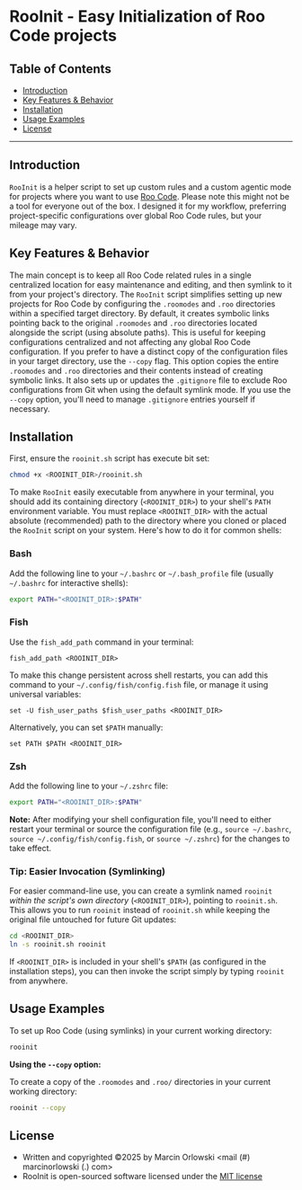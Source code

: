 # RooInit - Easy Initialization of Roo Code projects

## Table of Contents

- [Introduction](#introduction)
- [Key Features & Behavior](#key-features--behavior)
- [Installation](#installation)
- [Usage Examples](#usage-examples)
- [License](#license)

---

## Introduction

`RooInit` is a helper script to set up custom rules and a custom agentic mode for projects where you want to use [Roo Code](https://roocode.com/). Please note this might not
be a tool for everyone out of the box. I designed it for my workflow, preferring project-specific configurations over global Roo Code rules, but your mileage may vary.

## Key Features & Behavior

The main concept is to keep all Roo Code related rules in a single centralized location for easy maintenance and editing, and then symlink to it from your project's directory.
The `RooInit` script simplifies setting up new projects for Roo Code by configuring the `.roomodes` and `.roo` directories within a specified target directory. By default,
it creates symbolic links pointing back to the original `.roomodes` and `.roo` directories located alongside the script (using absolute paths). This is useful for keeping
configurations centralized and not affecting any global Roo Code configuration. If you prefer to have a distinct copy of the configuration files in your target directory,
use the `--copy` flag. This option copies the entire `.roomodes` and `.roo` directories and their contents instead of creating symbolic links. It also sets up or updates
the `.gitignore` file to exclude Roo configurations from Git when using the default symlink mode. If you use the `--copy` option, you'll need to manage `.gitignore` entries
yourself if necessary.

## Installation

First, ensure the `rooinit.sh` script has execute bit set:

```bash
chmod +x <ROOINIT_DIR>/rooinit.sh
```

To make `RooInit` easily executable from anywhere in your terminal, you should add its containing directory (`<ROOINIT_DIR>`) to your shell's `PATH` environment variable.
You must replace `<ROOINIT_DIR>` with the actual absolute (recommended) path to the directory where you cloned or placed the `RooInit` script on your system.
Here's how to do it for common shells:

### Bash

Add the following line to your `~/.bashrc` or `~/.bash_profile` file (usually `~/.bashrc` for interactive shells):

```bash
export PATH="<ROOINIT_DIR>:$PATH"
```

### Fish

Use the `fish_add_path` command in your terminal:

```fish
fish_add_path <ROOINIT_DIR>
```

To make this change persistent across shell restarts, you can add this command to your `~/.config/fish/config.fish` file, or manage it using universal variables:

```fish
set -U fish_user_paths $fish_user_paths <ROOINIT_DIR>
```

Alternatively, you can set `$PATH` manually:

```fish
set PATH $PATH <ROOINIT_DIR>
```

### Zsh

Add the following line to your `~/.zshrc` file:

```zsh
export PATH="<ROOINIT_DIR>:$PATH"
```

**Note:** After modifying your shell configuration file, you'll need to either restart your terminal or source the configuration file (e.g., `source ~/.bashrc`, 
`source ~/.config/fish/config.fish`, or `source ~/.zshrc`) for the changes to take effect.

### Tip: Easier Invocation (Symlinking)

For easier command-line use, you can create a symlink named `rooinit` _within the script's own directory_ (`<ROOINIT_DIR>`), pointing to `rooinit.sh`. This allows
you to run `rooinit` instead of `rooinit.sh` while keeping the original file untouched for future Git updates:

```bash
cd <ROOINIT_DIR>
ln -s rooinit.sh rooinit
```

If `<ROOINIT_DIR>` is included in your shell's `$PATH` (as configured in the installation steps), you can then invoke the script simply by typing `rooinit` from anywhere. 

## Usage Examples

To set up Roo Code (using symlinks) in your current working directory:

```bash
rooinit
```

**Using the `--copy` option:**

To create a copy of the `.roomodes` and `.roo/` directories in your current working directory:

```bash
rooinit --copy
```

## License

- Written and copyrighted &copy;2025 by Marcin Orlowski <mail (#) marcinorlowski (.) com>
- RooInit is open-sourced software licensed under the [MIT license](http://opensource.org/licenses/MIT)
